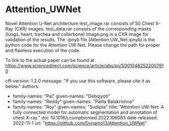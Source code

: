 # Attention_UWNet
Novel Attention U-Net architecture
test_image.rar consists of 50 Chest X-Ray (CXR) images. test_data.rar consists of the corresponding masks (lungs, heart, trachea and collarbone)
Image.png is a CXR image for validation of the results.
The .ipnyb file (Attention UW_Net.ipnyb) is the python code for the Attention UW-Net. Please change the path for proper and flawless execution of the code.

To link to the actual paper can be found at https://www.sciencedirect.com/science/article/abs/pii/S0010482522007910

cff-version: 1.2.0
message: "If you use this software, please cite it as below."
authors:
- family-names: "Pal"
  given-names: "Debojyoti"
- family-names: "Reddy"
  given-names: "Pailla Balakrishna"
- family-names: "Roy"
  given-names: "Sudipta" 
title: "Attention UW-Net: A fully connected model for automatic segmentation and annotation of chest X-ray."
doi: 10.1016/j.compbiomed.2022.106083
date-released: 2022-11-1
url: "https://github.com/Dynamo13/Attention_UWNet"
